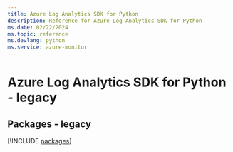 ```yaml
---
title: Azure Log Analytics SDK for Python
description: Reference for Azure Log Analytics SDK for Python
ms.date: 02/22/2024
ms.topic: reference
ms.devlang: python
ms.service: azure-monitor
---
```

# Azure Log Analytics SDK for Python - legacy
## Packages - legacy
[!INCLUDE [packages](log-analytics-index.md)]